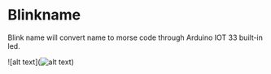 # Blinkname
Blink name will convert name to morse code through Arduino IOT 33 built-in led.


![alt text](![alt text](http://url/to/img.png))

